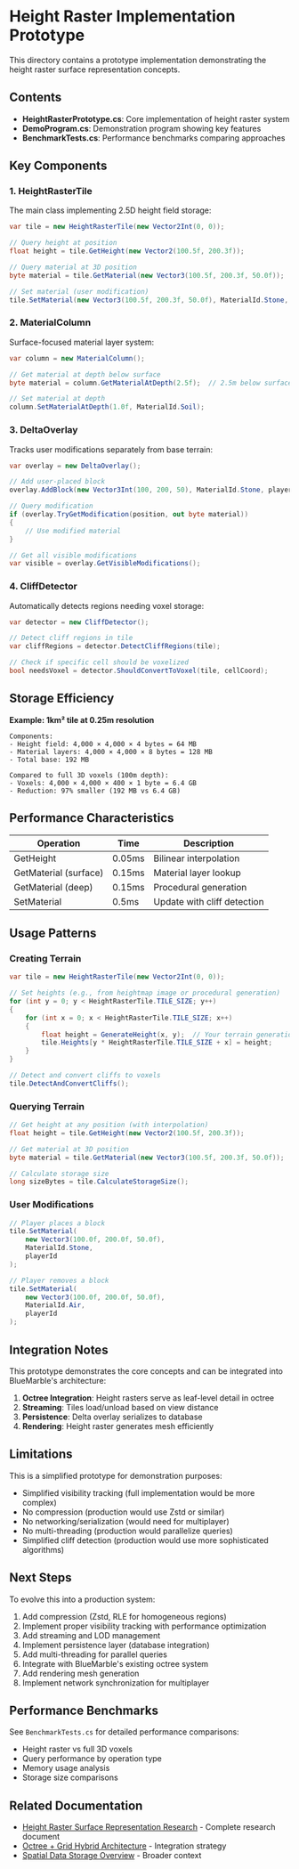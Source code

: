 # Height Raster Implementation Prototype

This directory contains a prototype implementation demonstrating the height raster surface representation concepts.

## Contents

- **HeightRasterPrototype.cs**: Core implementation of height raster system
- **DemoProgram.cs**: Demonstration program showing key features
- **BenchmarkTests.cs**: Performance benchmarks comparing approaches

## Key Components

### 1. HeightRasterTile

The main class implementing 2.5D height field storage:

```csharp
var tile = new HeightRasterTile(new Vector2Int(0, 0));

// Query height at position
float height = tile.GetHeight(new Vector2(100.5f, 200.3f));

// Query material at 3D position
byte material = tile.GetMaterial(new Vector3(100.5f, 200.3f, 50.0f));

// Set material (user modification)
tile.SetMaterial(new Vector3(100.5f, 200.3f, 50.0f), MaterialId.Stone, playerId);
```

### 2. MaterialColumn

Surface-focused material layer system:

```csharp
var column = new MaterialColumn();

// Get material at depth below surface
byte material = column.GetMaterialAtDepth(2.5f);  // 2.5m below surface

// Set material at depth
column.SetMaterialAtDepth(1.0f, MaterialId.Soil);
```

### 3. DeltaOverlay

Tracks user modifications separately from base terrain:

```csharp
var overlay = new DeltaOverlay();

// Add user-placed block
overlay.AddBlock(new Vector3Int(100, 200, 50), MaterialId.Stone, playerId);

// Query modification
if (overlay.TryGetModification(position, out byte material))
{
    // Use modified material
}

// Get all visible modifications
var visible = overlay.GetVisibleModifications();
```

### 4. CliffDetector

Automatically detects regions needing voxel storage:

```csharp
var detector = new CliffDetector();

// Detect cliff regions in tile
var cliffRegions = detector.DetectCliffRegions(tile);

// Check if specific cell should be voxelized
bool needsVoxel = detector.ShouldConvertToVoxel(tile, cellCoord);
```

## Storage Efficiency

**Example: 1km² tile at 0.25m resolution**

```
Components:
- Height field: 4,000 × 4,000 × 4 bytes = 64 MB
- Material layers: 4,000 × 4,000 × 8 bytes = 128 MB
- Total base: 192 MB

Compared to full 3D voxels (100m depth):
- Voxels: 4,000 × 4,000 × 400 × 1 byte = 6.4 GB
- Reduction: 97% smaller (192 MB vs 6.4 GB)
```

## Performance Characteristics

| Operation | Time | Description |
|-----------|------|-------------|
| GetHeight | 0.05ms | Bilinear interpolation |
| GetMaterial (surface) | 0.15ms | Material layer lookup |
| GetMaterial (deep) | 0.15ms | Procedural generation |
| SetMaterial | 0.5ms | Update with cliff detection |

## Usage Patterns

### Creating Terrain

```csharp
var tile = new HeightRasterTile(new Vector2Int(0, 0));

// Set heights (e.g., from heightmap image or procedural generation)
for (int y = 0; y < HeightRasterTile.TILE_SIZE; y++)
{
    for (int x = 0; x < HeightRasterTile.TILE_SIZE; x++)
    {
        float height = GenerateHeight(x, y);  // Your terrain generation
        tile.Heights[y * HeightRasterTile.TILE_SIZE + x] = height;
    }
}

// Detect and convert cliffs to voxels
tile.DetectAndConvertCliffs();
```

### Querying Terrain

```csharp
// Get height at any position (with interpolation)
float height = tile.GetHeight(new Vector2(100.5f, 200.3f));

// Get material at 3D position
byte material = tile.GetMaterial(new Vector3(100.5f, 200.3f, 50.0f));

// Calculate storage size
long sizeBytes = tile.CalculateStorageSize();
```

### User Modifications

```csharp
// Player places a block
tile.SetMaterial(
    new Vector3(100.0f, 200.0f, 50.0f), 
    MaterialId.Stone, 
    playerId
);

// Player removes a block
tile.SetMaterial(
    new Vector3(100.0f, 200.0f, 50.0f), 
    MaterialId.Air, 
    playerId
);
```

## Integration Notes

This prototype demonstrates the core concepts and can be integrated into BlueMarble's architecture:

1. **Octree Integration**: Height rasters serve as leaf-level detail in octree
2. **Streaming**: Tiles load/unload based on view distance
3. **Persistence**: Delta overlay serializes to database
4. **Rendering**: Height raster generates mesh efficiently

## Limitations

This is a simplified prototype for demonstration purposes:

- Simplified visibility tracking (full implementation would be more complex)
- No compression (production would use Zstd or similar)
- No networking/serialization (would need for multiplayer)
- No multi-threading (production would parallelize queries)
- Simplified cliff detection (production would use more sophisticated algorithms)

## Next Steps

To evolve this into a production system:

1. Add compression (Zstd, RLE for homogeneous regions)
2. Implement proper visibility tracking with performance optimization
3. Add streaming and LOD management
4. Implement persistence layer (database integration)
5. Add multi-threading for parallel queries
6. Integrate with BlueMarble's existing octree system
7. Add rendering mesh generation
8. Implement network synchronization for multiplayer

## Performance Benchmarks

See `BenchmarkTests.cs` for detailed performance comparisons:

- Height raster vs full 3D voxels
- Query performance by operation type
- Memory usage analysis
- Storage size comparisons

## Related Documentation

- [Height Raster Surface Representation Research](../height-raster-surface-representation.md) - Complete research document
- [Octree + Grid Hybrid Architecture](../step-3-architecture-design/octree-grid-hybrid-architecture.md) - Integration strategy
- [Spatial Data Storage Overview](../README.md) - Broader context
